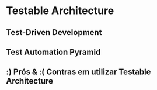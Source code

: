 # Testable Architecture

## Test-Driven Development

## Test Automation Pyramid

## :) Prós & :( Contras em utilizar Testable Architecture

